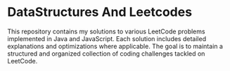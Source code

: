 # DataStructures And Leetcodes
This repository contains my solutions to various LeetCode problems implemented in Java and JavaScript. Each solution includes detailed explanations and optimizations where applicable. The goal is to maintain a structured and organized collection of coding challenges tackled on LeetCode.
